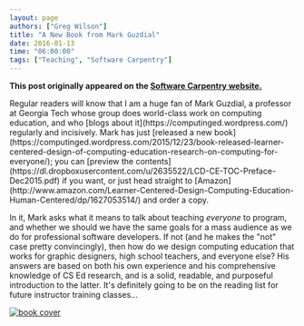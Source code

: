 ```yaml
---
layout: page
authors: ["Greg Wilson"]
title: "A New Book from Mark Guzdial"
date: 2016-01-13
time: "06:00:00"
tags: ["Teaching", "Software Carpentry"]
---
```


<p><b>This post originally appeared on the <a href="https://software-carpentry.org/">Software Carpentry website.</a></b></p>
Regular readers will know that I am a huge fan of Mark Guzdial,
a professor at Georgia Tech whose group does world-class work on computing education,
and who [blogs about it](https://computinged.wordpress.com/) regularly and incisively.
Mark has just [released a new book](https://computinged.wordpress.com/2015/12/23/book-released-learner-centered-design-of-computing-education-research-on-computing-for-everyone/);
you can [preview the contents](https://dl.dropboxusercontent.com/u/2635522/LCD-CE-TOC-Preface-Dec2015.pdf) if you want,
or just head straight to [Amazon](http://www.amazon.com/Learner-Centered-Design-Computing-Education-Human-Centered/dp/1627053514/)
and order a copy.

In it,
Mark asks what it means to talk about teaching *everyone* to program,
and whether we should we have the same goals for a mass audience as we do for professional software developers.
If not (and he makes the "not" case pretty convincingly),
then how do we design computing education that works for graphic designers,
high school teachers,
and everyone else?
His answers are based on both his own experience and his comprehensive knowledge of CS Ed research,
and is a solid, readable, and purposeful introduction to the latter.
It's definitely going to be on the reading list for future instructor training classes...

[![book cover]({{site.filesurl}}/2016/01/guzdial-lcd-cover.png)](http://www.amazon.com/Learner-Centered-Design-Computing-Education-Human-Centered/dp/1627053514/)
